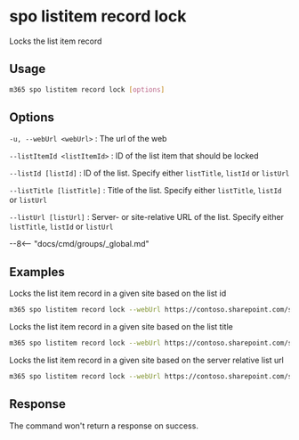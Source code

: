 # spo listitem record lock

Locks the list item record

## Usage

```sh
m365 spo listitem record lock [options]
```

## Options

`-u, --webUrl <webUrl>`
: The url of the web

`--listItemId <listItemId>`
: ID of the list item that should be locked

`--listId [listId]`
: ID of the list. Specify either `listTitle`, `listId` or `listUrl`

`--listTitle [listTitle]`
: Title of the list. Specify either `listTitle`, `listId` or `listUrl`

`--listUrl [listUrl]`
: Server- or site-relative URL of the list. Specify either `listTitle`, `listId` or `listUrl`

--8<-- "docs/cmd/groups/_global.md"

## Examples

Locks the list item record in a given site based on the list id

```sh
m365 spo listitem record lock --webUrl https://contoso.sharepoint.com/sites/project-x --listId 0cd891ef-afce-4e55-b836-fce03286cccf --listItemId 1
```

Locks the list item record in a given site based on the list title

```sh
m365 spo listitem record lock --webUrl https://contoso.sharepoint.com/sites/project-x --listTitle 'List 1' --listItemId 1
```

Locks the list item record in a given site based on the server relative list url

```sh
m365 spo listitem record lock --webUrl https://contoso.sharepoint.com/sites/project-x --listUrl /sites/project-x/lists/TestList --listItemId 1
```

## Response

The command won't return a response on success.
